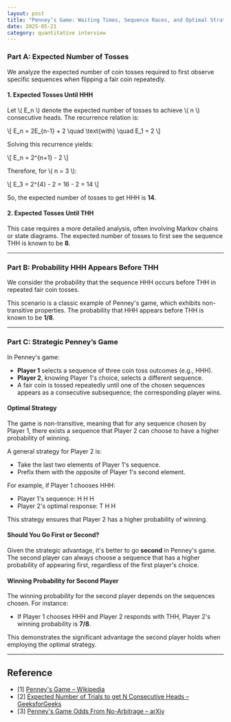 ```yaml
---
layout: post
title: "Penney’s Game: Waiting Times, Sequence Races, and Optimal Strategies"
date: 2025-05-21
category: quantitative interview
---
```


### Part A: Expected Number of Tosses

We analyze the expected number of coin tosses required to first observe specific sequences when flipping a fair coin repeatedly.

#### 1. Expected Tosses Until HHH

Let \\( E_n \\) denote the expected number of tosses to achieve \\( n \\) consecutive heads. The recurrence relation is:

\\[
E_n = 2E_{n-1} + 2 \quad \text{with} \quad E_1 = 2
\\]

Solving this recurrence yields:

\\[
E_n = 2^{n+1} - 2
\\]

Therefore, for \\( n = 3 \\):

\\[
E_3 = 2^{4} - 2 = 16 - 2 = 14
\\]

So, the expected number of tosses to get HHH is **14**.

#### 2. Expected Tosses Until THH

This case requires a more detailed analysis, often involving Markov chains or state diagrams. The expected number of tosses to first see the sequence THH is known to be **8**.

---

### Part B: Probability HHH Appears Before THH

We consider the probability that the sequence HHH occurs before THH in repeated fair coin tosses.

This scenario is a classic example of Penney's game, which exhibits non-transitive properties. The probability that HHH appears before THH is known to be **1/8**.

---

### Part C: Strategic Penney’s Game

In Penney's game:

- **Player 1** selects a sequence of three coin toss outcomes (e.g., HHH).
- **Player 2**, knowing Player 1's choice, selects a different sequence.
- A fair coin is tossed repeatedly until one of the chosen sequences appears as a consecutive subsequence; the corresponding player wins.

#### Optimal Strategy

The game is non-transitive, meaning that for any sequence chosen by Player 1, there exists a sequence that Player 2 can choose to have a higher probability of winning.

A general strategy for Player 2 is:

- Take the last two elements of Player 1's sequence.
- Prefix them with the opposite of Player 1's second element.

For example, if Player 1 chooses HHH:

- Player 1's sequence: H H H
- Player 2's optimal response: T H H

This strategy ensures that Player 2 has a higher probability of winning.

#### Should You Go First or Second?

Given the strategic advantage, it's better to go **second** in Penney's game. The second player can always choose a sequence that has a higher probability of appearing first, regardless of the first player's choice.

#### Winning Probability for Second Player

The winning probability for the second player depends on the sequences chosen. For instance:

- If Player 1 chooses HHH and Player 2 responds with THH, Player 2's winning probability is **7/8**.

This demonstrates the significant advantage the second player holds when employing the optimal strategy.

---

## Reference

* [1] [Penney's Game – Wikipedia](https://en.wikipedia.org/wiki/Penney%27s_game)
* [2] [Expected Number of Trials to get N Consecutive Heads – GeeksforGeeks](https://www.geeksforgeeks.org/expected-number-of-trials-to-get-n-consecutive-heads/)
* [3] [Penney's Game Odds From No-Arbitrage – arXiv](https://arxiv.org/abs/1904.09888)
